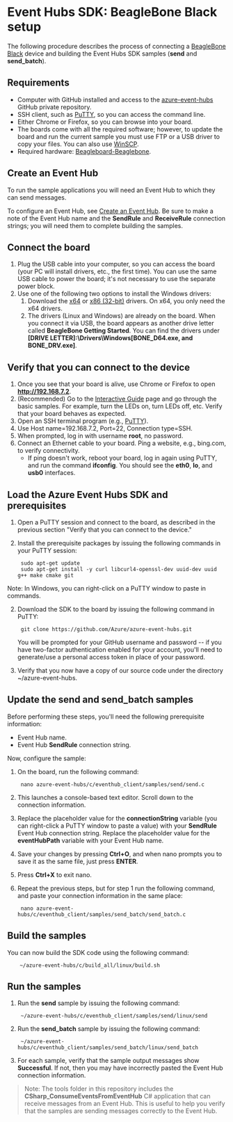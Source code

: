 <properties
	pageTitle="BeagleBone Black Setup"
	description="Set up board"
	services="azure-iot"
	documentationCenter=".net"
	authors="sethmanheim"
	manager="timlt"
	editor=""/>

<tags
	ms.service="azure-iot"
	ms.workload="tbd"
	ms.tgt_pltfrm="na"
	ms.devlang="na"
	ms.topic="article"
	ms.date="05/28/2015"
	ms.author="sethm"/>

# Event Hubs SDK: BeagleBone Black setup

The following procedure describes the process of connecting a [BeagleBone Black](http://beagleboard.org/black) device and building the Event Hubs SDK samples (**send** and **send_batch**).

## Requirements

- Computer with GitHub installed and access to the [azure-event-hubs](https://github.com/Azure/azure-event-hubs) GitHub private repository.
- SSH client, such as [PuTTY](http://www.putty.org/), so you can access the command line.
- Either Chrome or Firefox, so you can browse into your board.
- The boards come with all the required software; however, to update the board and run the current sample you must use FTP or a USB driver to copy your files. You can also use [WinSCP](http://winscp.net/eng/index.php).
- Required hardware: [Beagleboard-Beaglebone](http://www.amazon.com/Beagleboard-Beaglebone-Starter-Case--Power-Supply--Micro/dp/B00P6TV9V4/ref=sr_1_3?ie=UTF8&qid=1426002583&sr=8-3&keywords=beaglebone).

## Create an Event Hub

To run the sample applications you will need an Event Hub to which they can send messages.

To configure an Event Hub, see [Create an Event Hub](./create_event_hub.md). Be sure to make a note of the Event Hub name and the **SendRule** and **ReceiveRule** connection strings; you will need them to complete building the samples.

## Connect the board

1. Plug the USB cable into your computer, so you can access the board (your PC will install drivers, etc., the first time). You can use the same USB cable to power the board; it's not necessary to use the separate power block.
2. Use one of the following two options to install the Windows drivers:
	1.  Download the [x64](http://beagleboard.org/static/Drivers/Windows/BONE_D64.exe) or [x86 (32-bit)](http://beagleboard.org/static/Drivers/Windows/BONE_DRV.exe) drivers. On x64, you only need the x64 drivers.
	2.  The drivers (Linux and Windows) are already on the board. When you connect it via USB, the board appears as another drive letter called **BeagleBone Getting Started**. You can find the drivers under **[DRIVE LETTER]:\Drivers\Windows\[BONE\_D64.exe, and BONE\_DRV.exe]**.

## Verify that you can connect to the device

1. Once you see that your board is alive, use Chrome or Firefox to open **http://192.168.7.2**.
2. (Recommended)  Go to the [Interactive Guide](http://192.168.7.2/Support/BoneScript/) page and go through the basic samples. For example, turn the LEDs on, turn LEDs off, etc. Verify that your board behaves as expected.
3. Open an SSH terminal program (e.g., [PuTTY](http://www.putty.org/)).
4. Use Host name=192.168.7.2, Port=22, Connection type=SSH.
5. When prompted, log in with username **root**, no password.
6. Connect an Ethernet cable to your board. Ping a website, e.g., bing.com, to verify connectivity.
	- If ping doesn't work, reboot your board, log in again using PuTTY, and run the command **ifconfig**. You should see the **eth0**, **lo**, and **usb0** interfaces.

## Load the Azure Event Hubs SDK and prerequisites

1. Open a PuTTY session and connect to the board, as described in the previous section "Verify that you can connect to the device."
1. Install the prerequisite packages by issuing the following commands  in your PuTTY session:

		sudo apt-get update
		sudo apt-get install -y curl libcurl4-openssl-dev uuid-dev uuid g++ make cmake git

  Note: In Windows, you can right-click on a PuTTY window to paste in commands.

2. Download the SDK to the board by issuing the following command in PuTTY:

		git clone https://github.com/Azure/azure-event-hubs.git

	You will be prompted for your GitHub username and password -- if you have two-factor authentication enabled for your account, you'll need to generate/use a personal access token in place of your password.

3. Verify that you now have a copy of our source code under the directory ~/azure-event-hubs.

## Update the send and send_batch samples

Before performing these steps, you'll need the following prerequisite information:

- Event Hub name.
- Event Hub **SendRule** connection string.

Now, configure the sample:

1. On the board, run the following command:

		nano azure-event-hubs/c/eventhub_client/samples/send/send.c

2. This launches a console-based text editor. Scroll down to the connection information.

3. Replace the placeholder value for the **connectionString** variable (you can right-click a PuTTY window to paste a value) with your **SendRule** Event Hub connection string. Replace the placeholder value for the **eventHubPath** variable with your Event Hub name.

4. Save your changes by pressing **Ctrl+O**, and when nano prompts you to save it as the same file, just press **ENTER**.

5. Press **Ctrl+X** to exit nano.

6. Repeat the previous steps, but for step 1 run the following command, and paste your connection information in the same place:

		nano azure-event-hubs/c/eventhub_client/samples/send_batch/send_batch.c

## Build the samples

You can now build the SDK code using the following command:

		~/azure-event-hubs/c/build_all/linux/build.sh

## Run the samples

1. Run the **send** sample by issuing the following command:

		~/azure-event-hubs/c/eventhub_client/samples/send/linux/send

2. Run the **send_batch** sample by issuing the following command:

		~/azure-event-hubs/c/eventhub_client/samples/send_batch/linux/send_batch

3. For each sample, verify that the sample output messages show **Successful**. If not, then you may have incorrectly pasted the Event Hub connection information.

>Note: The tools folder in this repository includes the **CSharp_ConsumeEventsFromEventHub** C# application that can receive messages from an Event Hub. This is useful to help you verify that the samples are sending messages correctly to the Event Hub.
